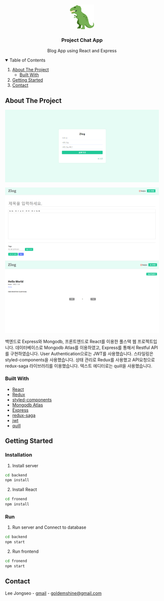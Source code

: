 <!-- PROJECT LOGO -->
<br />
<p align="center">
  <a href="#">
    <img src="./trex.png" alt="Logo" width="80" height="80">
  </a>

  <h3 align="center">Project Chat App</h3>

  <p align="center">
    Blog App using React and Express
    <br />
  </p>
</p>

<!-- TABLE OF CONTENTS -->
<details open="open">
  <summary>Table of Contents</summary>
  <ol>
    <li>
      <a href="#about-the-project">About The Project</a>
      <ul>
        <li><a href="#built-with">Built With</a></li>
      </ul>
    </li>
    <li><a href="#getting-started">Getting Started</a></li>
    <li><a href="#contact">Contact</a></li>
  </ol>
</details>

<!-- ABOUT THE PROJECT -->

## About The Project

[![blog1][product-screenshot1]](#about-the-project)

[![blog2][product-screenshot2]](#about-the-project)
[![blog3][product-screenshot3]](#about-the-project)

백엔드로 Express와 Mongodb, 프론트엔드로 React를 이용한 풀스택 웹 프로젝트입니다. 데이터베이스로 Mongodb Atlas를 이용하였고, Express를 통해서 Restful API를 구현하였습니다. User Authentication으로는 JWT를 사용했습니다. 스타일링은 styled-components을 사용했습니다. 상태 관리로 Redux를 사용했고 API요청으로 redux-saga 라이브러리를 이용했습니다. 텍스트 에디터로는 quill을 사용했습니다.

### Built With

- [React](https://reactjs.org/)
- [Redux](https://redux.js.org/)
- [styled-components](https://styled-components.com/)
- [Mongodb Atlas](https://www.mongodb.com/)
- [Express](https://expressjs.com/)
- [redux-saga](https://redux-saga.js.org/)
- [jwt](https://www.npmjs.com/package/jsonwebtoken)
- [quill](https://quilljs.com/)

## Getting Started

### Installation

1. Install server
```sh
cd backend
npm install
```

2. Install React
```sh
cd fronend
npm install
```

### Run

1. Run server and Connect to database

```sh
cd backend
npm start
```

2. Run frontend

```sh
cd fronend
npm start
```

## Contact

Lee Jongseo - [gmail](goldemshine@gmail.com) - goldemshine@gmail.com

[product-screenshot1]: images/blog2.PNG
[product-screenshot2]: images/blog4.PNG
[product-screenshot3]: images/blog6.PNG
